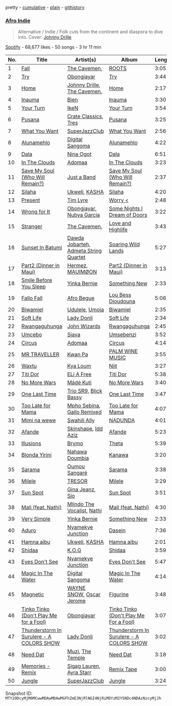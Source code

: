 pretty - [cumulative](/playlists/cumulative/37i9dQZF1DXaYLfJcKWFfF.md) - [plain](/playlists/plain/37i9dQZF1DXaYLfJcKWFfF) - [githistory](https://github.githistory.xyz/mackorone/spotify-playlist-archive/blob/main/playlists/plain/37i9dQZF1DXaYLfJcKWFfF)

### [Afro Indie](https://open.spotify.com/playlist/37i9dQZF1DXaYLfJcKWFfF)

> Alternative / Indie / Folk cuts from the continent and diaspora to dive into\. Cover: <a href="https://open.spotify.com/artist/4f8vvLN5Rt3WszqOqVR9e9?si=71IZoDndRoWuYhF1DS533w"> Johnny Drille </a>

[Spotify](https://open.spotify.com/user/spotify) - 68,677 likes - 50 songs - 3 hr 11 min

| No. | Title | Artist(s) | Album | Length |
|---|---|---|---|---|
| 1 | [Fall](https://open.spotify.com/track/2PE70oh4iy1VCSxG9H1vdu) | [The Cavemen.](https://open.spotify.com/artist/1cnBVQulaNSvbind6A0dVD) | [ROOTS](https://open.spotify.com/album/2OU0uJWqRBeAokBzjvAiRF) | 3:05 |
| 2 | [Try](https://open.spotify.com/track/4Zm8CIL9MxVyBQWSpLp5Ia) | [Obongjayar](https://open.spotify.com/artist/6l7R1jntPahGxwJt7Tky8h) | [Try](https://open.spotify.com/album/3txzhFYWBkCMkJR8dQcfe8) | 3:44 |
| 3 | [Home](https://open.spotify.com/track/7l0EYGVhGZcuLyphccTcp0) | [Johnny Drille](https://open.spotify.com/artist/4f8vvLN5Rt3WszqOqVR9e9), [The Cavemen.](https://open.spotify.com/artist/1cnBVQulaNSvbind6A0dVD) | [Home](https://open.spotify.com/album/7qZiuy7KLt5j5BXrs76wo3) | 2:17 |
| 4 | [Inauma](https://open.spotify.com/track/3HlLqEWLhoKV9GVVOFerQb) | [Bien](https://open.spotify.com/artist/2zhossaaVN2pXg5p8o101X) | [Inauma](https://open.spotify.com/album/2XucwpZyoKaEjM8lJyZCX5) | 3:30 |
| 5 | [Your Turn](https://open.spotify.com/track/17RkBa8mTYvRgI52res7Eu) | [IkeN](https://open.spotify.com/artist/7CaVQkC4udPIDQmSUrr4t0) | [Your Turn](https://open.spotify.com/album/1D7WjiRRPQqKDvDLY0Jh0e) | 3:54 |
| 6 | [Pusana](https://open.spotify.com/track/1tXSR1siT7TA16FY70Cy6E) | [Crate Classics](https://open.spotify.com/artist/6Pkxj2NAUsoETNsVLA0DUx), [Tres](https://open.spotify.com/artist/1xOdbBrnyBhqyWkOx1K32l) | [Pusana](https://open.spotify.com/album/6IpyTvQWOtShzCqnZ9ZoWD) | 3:25 |
| 7 | [What You Want](https://open.spotify.com/track/1faFaJQTmGg6CV39W2RvSB) | [SuperJazzClub](https://open.spotify.com/artist/5CINjDZoikcuTmtw3wgPfp) | [What You Want](https://open.spotify.com/album/6LNHDMFwWvS9LKJ0ArIVki) | 2:56 |
| 8 | [Alunamehlo](https://open.spotify.com/track/3m4vlH8tRa4JU3498Qzkkj) | [Digital Sangoma](https://open.spotify.com/artist/3RGdYB3ei152qqvKlkVRtN) | [Alunamehlo](https://open.spotify.com/album/5jqyrLKaD3oo0hP8M5mfY4) | 4:22 |
| 9 | [Dala](https://open.spotify.com/track/4wSj6rNupF9jU2kOGyMuCQ) | [Nina Ogot](https://open.spotify.com/artist/70vJ4IvBtlCutfLNkxqoSu) | [Dala](https://open.spotify.com/album/27byCwvyfBj2GcBK3od42p) | 6:51 |
| 10 | [In The Clouds](https://open.spotify.com/track/4CIOeAaG7HTGFL2OZjbB9k) | [Adomaa](https://open.spotify.com/artist/4D29Hq7QjKomhnDDvyb99e) | [In The Clouds](https://open.spotify.com/album/79eYcHk7WngNWEIAP68pmn) | 3:23 |
| 11 | [Save My Soul \(Who Will Remain?\)](https://open.spotify.com/track/4oCbEd2ub83mqyKQUhU3qN) | [Just a Band](https://open.spotify.com/artist/0udvEwi0yqxRFUnv5x0VJA) | [Save My Soul \(Who Will Remain?\)](https://open.spotify.com/album/65HSV5JvGWhtbvnBOITYMY) | 2:37 |
| 12 | [Silaha](https://open.spotify.com/track/2yMdEGOICut7TC8VrMU1TA) | [Ukweli](https://open.spotify.com/artist/5I48tG854vS1rY1isuMOgQ), [KASHA](https://open.spotify.com/artist/3BFcfVVwbFe4z0iXW535By) | [Silaha](https://open.spotify.com/album/5qyqECj5IQxIP3fa4K4Qsu) | 4:20 |
| 13 | [Present](https://open.spotify.com/track/0qL6DFrJO5Ep1Q7wRjlpQE) | [Tim Lyre](https://open.spotify.com/artist/4iYJ88IcQS4GFqLqWGE5yx) | [Worry <](https://open.spotify.com/album/2a7v6mAjcRSKp5GVdhEW93) | 2:48 |
| 14 | [Wrong for It](https://open.spotify.com/track/4kntTTVtSIfsTl1dEak3X7) | [Obongjayar](https://open.spotify.com/artist/6l7R1jntPahGxwJt7Tky8h), [Nubya Garcia](https://open.spotify.com/artist/6O5k8LLRfDK8v9jj1GazAQ) | [Some Nights I Dream of Doors](https://open.spotify.com/album/4b5bbOFp8eUd5QxQJ6jFs3) | 3:22 |
| 15 | [Stranger](https://open.spotify.com/track/7CDgFr0gMqKCIQkWF7LL0s) | [The Cavemen.](https://open.spotify.com/artist/1cnBVQulaNSvbind6A0dVD) | [Love and Highlife](https://open.spotify.com/album/6cUiseAcWeWyF5mgeknpRU) | 3:43 |
| 16 | [Sunset In Batumi](https://open.spotify.com/track/1Dm4dJVaraUcG5HaHVAKdU) | [Dawda Jobarteh](https://open.spotify.com/artist/0r4d3UdcQlNjYRaFAbEZgh), [Admeta String Quartet](https://open.spotify.com/artist/3zGI2zcyF1HEThYWHNHxzy) | [Soaring Wild Lands](https://open.spotify.com/album/71QcV4UVTjh0FBLehkuDKF) | 5:27 |
| 17 | [Part2 \(Dinner in Maui\)](https://open.spotify.com/track/6DuJn4hkMAzb4Iiamim1Te) | [Hermez](https://open.spotify.com/artist/168iTeZjIZlN7Sc8ieZJl6), [MAUIMØON](https://open.spotify.com/artist/6YrLXeCHt4gjrGx6cLCd4b) | [Part2 \(Dinner in Maui\)](https://open.spotify.com/album/2RjYPIml5GBer8oZvUV1OO) | 3:13 |
| 18 | [Smile Before You Sleep](https://open.spotify.com/track/566lx0Fuz2OwQqmdr0PkIX) | [Yinka Bernie](https://open.spotify.com/artist/5TuVpSIsvh6lKoKLBsAxFL) | [Something New](https://open.spotify.com/album/5RvKtXooRfP5QEbil7kQ95) | 2:33 |
| 19 | [Fallo Fall](https://open.spotify.com/track/04BumdOBKWl5LcGkUAMZTU) | [Afro Begue](https://open.spotify.com/artist/00WVDGi6uKfbfd97rreoQA) | [Lou Bess Dioudouna](https://open.spotify.com/album/3whvMDSCMRddEOXqENyP7l) | 5:06 |
| 20 | [Biwamiel](https://open.spotify.com/track/2AyYTQeP2N2Wt0UjTDS1Er) | [Udulele](https://open.spotify.com/artist/5hFXOpwk5ewy5faVUsgdwY), [Umoja](https://open.spotify.com/artist/6PuOeFpvcL6TYcRmEJKbdw) | [Biwamiel](https://open.spotify.com/album/5wiZF2P9MsXJmXfQ5foRaa) | 2:35 |
| 21 | [Soft Life](https://open.spotify.com/track/6hmNM4b5zHtuJAx6u6DCwe) | [Lady Donli](https://open.spotify.com/artist/5joHzVrVQzu41KFBlZQDvG) | [Soft Life](https://open.spotify.com/album/6nCucOPAL5ANvo0fGAJ6KG) | 2:34 |
| 22 | [Rwangaguhunga](https://open.spotify.com/track/7vpqMS7jm4j7IoRpTd5wWf) | [John Wizards](https://open.spotify.com/artist/4sPLhyVBoVtdlX0MaetdVK) | [Rwangaguhunga](https://open.spotify.com/album/7HF4HBqqUlGGKYqrE04CNE) | 2:45 |
| 23 | [Umcebo](https://open.spotify.com/track/35iJjKLP8l5RgOX88ZXCZd) | [Sjava](https://open.spotify.com/artist/4RfOLIFy2xEmlWzXEVmLJn) | [Umsebenzi](https://open.spotify.com/album/0Kq9gEpM9GBQzjxNjEhLvy) | 3:52 |
| 24 | [Circus](https://open.spotify.com/track/7lgrLAXxW1frMbdO5h2wUZ) | [Adomaa](https://open.spotify.com/artist/4D29Hq7QjKomhnDDvyb99e) | [Circus](https://open.spotify.com/album/7fCYNOf16YBpZ3XwByoUmd) | 4:14 |
| 25 | [MR TRAVELLER](https://open.spotify.com/track/38YA2fKf5cUipivCEdN0If) | [Kwan Pa](https://open.spotify.com/artist/7ax6UkV3qlE7afeJcgVnjV) | [PALM WINE MUSIC](https://open.spotify.com/album/0SM08MFC2SE6HT7YvFEadu) | 3:55 |
| 26 | [Waxtu](https://open.spotify.com/track/0rVGeHX2i6H5Entk7tUiiH) | [Kya Loum](https://open.spotify.com/artist/2UJgfqn7JRdgfIRu3cNJFm) | [Niit](https://open.spotify.com/album/0gp7HDhEZinV3HSFIXyV08) | 3:27 |
| 27 | [Titi Dor](https://open.spotify.com/track/1pxGR2ebLpKBC2bS35aYdA) | [ELi A Free](https://open.spotify.com/artist/6OO7XtWXbXexb35OPRtTsE) | [Titi Dor](https://open.spotify.com/album/0d36iSQ4Z8SYTIPI9wEGAG) | 5:38 |
| 28 | [No More Wars](https://open.spotify.com/track/2jTkWgm19fYZgfxxt9eTY3) | [Mádé Kuti](https://open.spotify.com/artist/1ZeiiasZFdLdliVe0TJI7b) | [No More Wars](https://open.spotify.com/album/36CHxQaUH868DavFDk71QV) | 3:40 |
| 29 | [One Last Time](https://open.spotify.com/track/4MOgPPMxHEHdyIvbMJXUgt) | [Trio SR9](https://open.spotify.com/artist/1sqwA17XCYCqJiAzQq0h3G), [Blick Bassy](https://open.spotify.com/artist/0QnqZZKkxzvl9bnSJnoV8E) | [One Last Time](https://open.spotify.com/album/2JjDoDhPb9kE4VKRiMFVz6) | 3:47 |
| 30 | [Too Late for Mama](https://open.spotify.com/track/6xfGoZlwaIuBkDtTQV8lSX) | [Mpho Sebina](https://open.spotify.com/artist/3Z2T6mI5rrWuijYZkclFEN), [Gallo Remixed](https://open.spotify.com/artist/3Pikdk5QNs7tCeudmFAyM8) | [Too Late for Mama](https://open.spotify.com/album/1mlmOZ5TQjexDf1wIO4h9y) | 4:07 |
| 31 | [Mimi na wewe](https://open.spotify.com/track/4Os4kaUmrqDpLP0iefW2m3) | [Swahili Ally](https://open.spotify.com/artist/505upYNGyPZJdVAC95Iacr) | [NADUNDA](https://open.spotify.com/album/6jIbGRwcdfU18mvKB7r4aU) | 4:01 |
| 32 | [Afande](https://open.spotify.com/track/43m8rKCOHn5WIFnPLorqdI) | [Skinshape](https://open.spotify.com/artist/1itM5tXaK5THggpXA7ovAe), [Idd Aziz](https://open.spotify.com/artist/0LC3HTEh3afI3UfpmSdShk) | [Afande](https://open.spotify.com/album/4vYCv3i9i3jSe0EyZDsy5F) | 5:23 |
| 33 | [Illusions](https://open.spotify.com/track/4VLqFjpM1vTzSTYemO9WWA) | [Brymo](https://open.spotify.com/artist/094nOQ29vLC8FjZ3PhnM2u) | [Theta](https://open.spotify.com/album/0YpkGecTgnIsXmKHh2KA3n) | 5:39 |
| 34 | [Blonda Yirini](https://open.spotify.com/track/52iVXivZzu2elL1MIQQsrL) | [Nahawa Doumbia](https://open.spotify.com/artist/0lJ4sCynTDDS2Oot6PEhaV) | [Kanawa](https://open.spotify.com/album/7DZu7eXYOCZn9Wz90Rbsa5) | 3:20 |
| 35 | [Sarama](https://open.spotify.com/track/0BjCbRI3usZQ916bIQvO7J) | [Oumou Sangaré](https://open.spotify.com/artist/65CKKZilbcSKkAPC9a5Mvh) | [Sarama](https://open.spotify.com/album/04hM186tCxoXEFpIm8DTOc) | 3:38 |
| 36 | [Milele](https://open.spotify.com/track/0ThlnzzzbQjw3WpbuPoafr) | [TRESOR](https://open.spotify.com/artist/5tYaRVYbV1anmzyxqMVdHi) | [Milele](https://open.spotify.com/album/3Zt55olh4hstOLmrFRNp2G) | 3:29 |
| 37 | [Sun Spot](https://open.spotify.com/track/2PFzW2TmpRuMkIRcwdb0hK) | [Gina Jeanz](https://open.spotify.com/artist/5Q7xprZSylNFMR77qUm5Iu), [Sio](https://open.spotify.com/artist/4hIQjO5iXCXx71iZBQQ1Jh) | [Sun Spot](https://open.spotify.com/album/0dMANuJKGeHXJ6BsXd60jy) | 3:51 |
| 38 | [Mali \(feat\. Nathi\)](https://open.spotify.com/track/3UgjNSWv99ez4z2B5ARgZI) | [Mlindo The Vocalist](https://open.spotify.com/artist/09CY8fzqhZHR7rQAULoreI), [Nathi](https://open.spotify.com/artist/1YS0HL7FXRhO4x9XaBuato) | [Mali \(feat\. Nathi\)](https://open.spotify.com/album/4NqSQWewfv3gb1lZPaLIgV) | 4:30 |
| 39 | [Very Simple](https://open.spotify.com/track/2qIHmkIr2PfPM1RXs7OtZR) | [Yinka Bernie](https://open.spotify.com/artist/5TuVpSIsvh6lKoKLBsAxFL) | [Something New](https://open.spotify.com/album/5RvKtXooRfP5QEbil7kQ95) | 2:33 |
| 40 | [Aduro](https://open.spotify.com/track/6rIWBggXDvvVMID5Zv2Hy3) | [Nyamekye Junction](https://open.spotify.com/artist/5PJMSOd80lQy16KzHyNfTi) | [Dasein](https://open.spotify.com/album/2MkAYlPVkYBg0CmbkTBU6I) | 7:36 |
| 41 | [Hamna aibu](https://open.spotify.com/track/1wc0SjXzsP5HmcgIJkBbEi) | [Ukweli](https://open.spotify.com/artist/5I48tG854vS1rY1isuMOgQ), [KASHA](https://open.spotify.com/artist/3BFcfVVwbFe4z0iXW535By) | [Hamna aibu](https://open.spotify.com/album/5fWs62FSv3RsMhuhfYioa3) | 2:01 |
| 42 | [Shidaa](https://open.spotify.com/track/2hLPTyeShZCBFAKI25umC1) | [K.O.G](https://open.spotify.com/artist/6n5BdjorrfFAe3OVqHHfUi) | [Shidaa](https://open.spotify.com/album/2iTU7qZLX7KyxL0rnM5Mx6) | 3:59 |
| 43 | [Eyes Don't See](https://open.spotify.com/track/4avUDzXj79BrSOSRg3V0KA) | [Nyamekye Junction](https://open.spotify.com/artist/5PJMSOd80lQy16KzHyNfTi) | [Eyes Don't See](https://open.spotify.com/album/2YfwitkJ23gFSfbQJEh0XZ) | 5:47 |
| 44 | [Magic In The Water](https://open.spotify.com/track/6MhEQCZBqWYbBDJzcHwJfX) | [Digital Sangoma](https://open.spotify.com/artist/3RGdYB3ei152qqvKlkVRtN) | [Magic In The Water](https://open.spotify.com/album/0yIhILQZBRPEWanrSaOK6g) | 4:14 |
| 45 | [Magnetic](https://open.spotify.com/track/472INKIBYOfxaYOagwN1f6) | [WAYNE SNOW](https://open.spotify.com/artist/4f44GWlEQdXaWl8gQ9sPBC), [Oscar Jerome](https://open.spotify.com/artist/39cDMNnxwjrKJE1dyt47jh) | [Figurine](https://open.spotify.com/album/0Tgcl7QbfwGNqCdJ3h6vj6) | 3:48 |
| 46 | [Tinko Tinko \(Don't Play Me for a Fool\)](https://open.spotify.com/track/6f8pOnEswFwiU4FTcZicV6) | [Obongjayar](https://open.spotify.com/artist/6l7R1jntPahGxwJt7Tky8h) | [Tinko Tinko \(Don't Play Me For a Fool\)](https://open.spotify.com/album/2Dav0MhZTRuj13ZPSBYmtX) | 3:07 |
| 47 | [Thunderstorm In Surulere \- A COLORS SHOW](https://open.spotify.com/track/2kJsAjvUCXdsq4NKU27eOj) | [Lady Donli](https://open.spotify.com/artist/5joHzVrVQzu41KFBlZQDvG) | [Thunderstorm In Surulere \- A COLORS SHOW](https://open.spotify.com/album/2upZ5fvsaWPT2LHb7d9IJJ) | 3:02 |
| 48 | [Need Dat](https://open.spotify.com/track/3d1KKlKDfqwYM705PKofVT) | [Muzi](https://open.spotify.com/artist/4fd3n8zcAmsG2up1QWDNj5), [The Temple](https://open.spotify.com/artist/43wpwuYZQPrBGJumqynErd) | [Need Dat](https://open.spotify.com/album/2GoGI2RczwuSAG2iu9WGjR) | 3:18 |
| 49 | [Memories \- Remix](https://open.spotify.com/track/2HNVCgBarGerVr2NhfYIVl) | [Sigag Lauren](https://open.spotify.com/artist/0CYHsfVyqOajHaAn2uqZzA), [Ayra Starr](https://open.spotify.com/artist/3ZpEKRjHaHANcpk10u6Ntq) | [Remix Tape](https://open.spotify.com/album/5p7mlL4Sx5QaOmPFL0Lyxu) | 3:00 |
| 50 | [Jungle](https://open.spotify.com/track/1Jbiy0iXnwl7JurpSZnAVy) | [SuperJazzClub](https://open.spotify.com/artist/5CINjDZoikcuTmtw3wgPfp) | [Jungle](https://open.spotify.com/album/7M0apWqmNtMxPhT9DWa7mx) | 3:24 |

Snapshot ID: `MTY2ODcyMjM0MCwwMDAwMDAwMGFhZmE3NjRlNGI4NjRiMDYzM2Y5NDc4NDAzNzcyMjJh`
